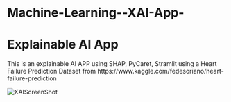 # Machine-Learning--XAI-App-
# Explainable AI App 
<p> This is an explainable AI APP using SHAP, PyCaret, Stramlit using a Heart Failure Prediction Dataset from https://www.kaggle.com/fedesoriano/heart-failure-prediction <p>
  
![XAIScreenShot](https://user-images.githubusercontent.com/53630621/147174180-91511d43-4324-4c51-9a4d-429ee20c345f.jpg)

